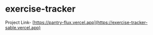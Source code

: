 # exercise-tracker

Project Link- [https://pantry-flux.vercel.app](https://exercise-tracker-sable.vercel.app)
